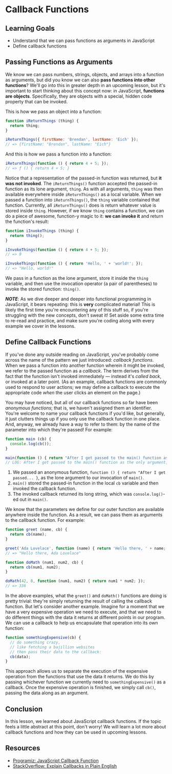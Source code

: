 # Callback Functions

## Learning Goals

- Understand that we can pass functions as arguments in JavaScript
- Define callback functions

## Passing Functions as Arguments

We know we can pass numbers, strings, objects, and arrays into a function as
arguments, but did you know we can also **pass functions into other functions**?
We'll go into this in greater depth in an upcoming lesson, but it's important to
start thinking about this concept now: in JavaScript, **functions are objects**.
Specifically, they are objects with a special, hidden code property that can be
invoked.

This is how we pass an object into a function:

```js
function iReturnThings (thing) {
  return thing;
}

iReturnThings({ firstName: 'Brendan', lastName: 'Eich' });
// => {firstName: "Brendan", lastName: "Eich"}
```

And this is how we pass a function into a function:

```js
iReturnThings(function () { return 4 + 5; });
// => ƒ () { return 4 + 5; }
```

Notice that a representation of the passed-in function was returned, but **it
was not invoked**. The `iReturnThings()` function accepted the passed-in
function as its lone argument, `thing`. As with all arguments, `thing` was then
available everywhere inside `iReturnThings()` as a local variable. When we
passed a function into `iReturnThings()`, the `thing` variable contained that
function. Currently, all `iReturnThings()` does is return whatever value is
stored inside `thing`. However, if we know `thing` contains a function, we can
do a piece of awesome, function-y magic to it: **we can invoke it** and return
the function's result:

```js
function iInvokeThings (thing) {
  return thing();
}

iInvokeThings(function () { return 4 + 5; });
// => 9

iInvokeThings(function () { return 'Hello, ' + 'world!'; });
// => "Hello, world!"
```

We pass in a function as the lone argument, store it inside the `thing`
variable, and then use the invocation operator (a pair of parentheses) to invoke
the stored function: `thing()`.

***NOTE***: As we dive deeper and deeper into functional programming in
JavaScript, it bears repeating: this is **very** complicated material! This is
likely the first time you're encountering any of this stuff so, if you're
struggling with the new concepts, don't sweat it! Set aside some extra time to
re-read and practice, and make sure you're coding along with every example we
cover in the lessons.

## Define Callback Functions

If you've done any outside reading on JavaScript, you've probably come across
the name of the pattern we just introduced: _callback functions_. When we pass a
function into another function wherein it might be invoked, we refer to the
passed function as a _callback_. The term derives from the fact that the
function isn't invoked immediately — instead it's _called back_, or invoked at a
later point. (As an example, callback functions are commonly used to respond to
user actions; we may define a callback to execute the appropriate code *when*
the user clicks an element on the page.)

You may have noticed, but all of our callback functions so far have been
_anonymous functions_; that is, we haven't assigned them an identifier. You're
welcome to name your callback functions if you'd like, but generally, it just
clutters things up if you only use the callback function in one place. And,
anyway, we already have a way to refer to them: by the name of the parameter
into which they're passed! For example:

```js
function main (cb) {
  console.log(cb());
}

main(function () { return "After I get passed to the main() function as the only argument, I'm stored in the local 'cb' variable!"});
// LOG: After I get passed to the main() function as the only argument, I'm stored in the local 'cb' variable!
```

1. We passed an anonymous function, `function () { return "After I get passed...
   }`, as the lone argument to our invocation of `main()`.
2. `main()` stored the passed-in function in the local `cb` variable and then
   invoked the callback function.
3. The invoked callback returned its long string, which was `console.log()`-ed
   out in `main()`.

We know that the parameters we define for our outer function are available
anywhere inside the function. As a result, we can pass them as arguments to the
callback function. For example:

```js
function greet (name, cb) {
  return cb(name);
}

greet('Ada Lovelace', function (name) { return 'Hello there, ' + name; });
// => "Hello there, Ada Lovelace"

function doMath (num1, num2, cb) {
  return cb(num1, num2);
}

doMath(42, 8, function (num1, num2) { return num1 * num2; });
// => 336
```

In the above examples, what the `greet()` and `doMath()` functions are doing is
pretty trivial: they're simply returning the result of calling the callback
function. But let's consider another example. Imagine for a moment that we have
a very expensive operation we need to execute, and that we need to do different
things with the data it returns at different points in our program. We can use a
callback to help us encapsulate that operation into its own function:

``` javascript
function somethingExpensive(cb) {
  // do something crazy,
  // like fetching a bajillion websites
  // then pass their data to the callback:
  cb(data);
}
```

This approach allows us to separate the execution of the expensive operation from
the functions that use the data it returns. We do this by passing whichever
function we currently need to `somethingExpensive()` as a callback. Once the
expensive operation is finished, we simply call `cb()`, passing the data along
as an argument.

## Conclusion

In this lesson, we learned about JavaScript callback functions. If the topic
feels a little abstract at this point, don't worry! We will learn a lot more about
callback functions and how they can be used in upcoming lessons.

## Resources

- [Programiz: JavaScript Callback Function][JIS: Callbacks]
- [StackOverflow: Explain Callbacks in Plain English][SO: Callbacks]

[JIS: Callbacks]: https://www.programiz.com/javascript/callback
[SO: Callbacks]: http://stackoverflow.com/questions/9596276/how-to-explain-callbacks-in-plain-english-how-are-they-different-from-calling-o
[concat]: https://developer.mozilla.org/en-US/docs/Web/JavaScript/Reference/Global_Objects/Array/concat
